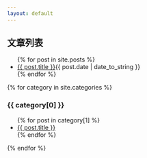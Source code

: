 ```yaml
---
layout: default
---
```


<h2 id="top-title">文章列表</h2>
<ul>
{% for post in site.posts %}
  <li class="post-{{ post.category }} post-{{ post.categories }}">
    <a href="{{ post.url }}">{{ post.title }}</a><abbr>{{ post.date | date_to_string }}</abbr>
  </li>
{% endfor %}
</ul>

{% for category in site.categories %}
  <h3>{{ category[0] }}</h3>
  <ul>
    {% for post in category[1] %}
      <li><a href="{{ post.url }}">{{ post.title }}</a></li>
    {% endfor %}
  </ul>
{% endfor %}

<!-- post >> content - excerpt - output - previous - id - url - relative_path - next - path - collection - draft - categories - layout - title - tags - date - slug - ext -->